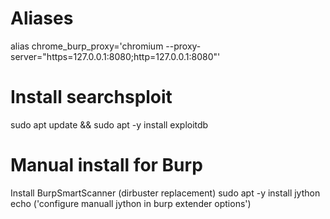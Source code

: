 # Aliases
alias chrome_burp_proxy='chromium --proxy-server="https=127.0.0.1:8080;http=127.0.0.1:8080"'


# Install searchsploit
sudo apt update && sudo apt -y install exploitdb



# Manual install for Burp
Install BurpSmartScanner (dirbuster replacement)
sudo apt -y install jython
echo ('configure manuall jython in burp extender options')
